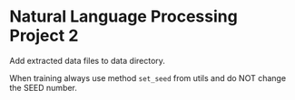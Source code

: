 # Natural Language Processing Project 2

Add extracted data files to data directory.

When training always use method `set_seed` from utils and do NOT change the SEED number.
